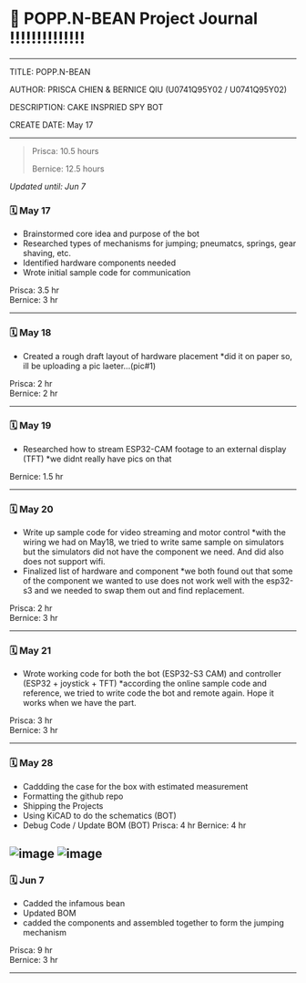 # 📔 POPP.N-BEAN Project Journal !!!!!!!!!!!!!!
---
TITLE: POPP.N-BEAN

AUTHOR: PRISCA CHIEN & BERNICE QIU (U0741Q95Y02 / U0741Q95Y02)

DESCRIPTION: CAKE INSPRIED SPY BOT

CREATE DATE: May 17

---

> Prisca: 10.5 hours
> 
> Bernice: 12.5 hours

_Updated until: Jun 7_


### 🗓️ May 17
- Brainstormed core idea and purpose of the bot
- Researched types of mechanisms for jumping; pneumatcs, springs, gear shaving, etc.
- Identified hardware components needed
- Wrote initial sample code for communication

Prisca: 3.5 hr  
Bernice: 3 hr

---

### 🗓️ May 18
- Created a rough draft layout of hardware placement
  *did it on paper so, ill be uploading a pic laeter...(pic#1)

Prisca: 2 hr  
Bernice: 2 hr

---

### 🗓️ May 19
- Researched how to stream ESP32-CAM footage to an external display (TFT)
  *we didnt really have pics on that

Bernice: 1.5 hr

---

### 🗓️ May 20
- Write up sample code for video streaming and motor control
  *with the wiring we had on May18, we tried to write same sample on simulators but the simulators did not have the component we need. And did also does not support wifi.
- Finalized list of hardware and component
  *we both found out that some of the component we wanted to use does not work well with the esp32-s3 and we needed to swap them out and find replacement.

Prisca: 2 hr  
Bernice: 3 hr

---

### 🗓️ May 21
- Wrote working code for both the bot (ESP32-S3 CAM) and controller (ESP32 + joystick + TFT)
  *according the online sample code and reference, we tried to write code the bot and remote again. Hope it works when we have the part.

Prisca: 3 hr  
Bernice: 3 hr

---

### 🗓️ May 28
 - Caddding the case for the box with estimated measurement
 - Formatting the github repo
 - Shipping the Projects
 - Using KiCAD to do the schematics (BOT)
 - Debug Code / Update BOM (BOT)
Prisca: 4 hr
Bernice: 4 hr

![image](https://hc-cdn.hel1.your-objectstorage.com/s/v3/70c8af71ba6829d1b4bb55c130ba6df291bfc610_image.png)
![image](https://hc-cdn.hel1.your-objectstorage.com/s/v3/dc723e82179886e6080a82b3b81318e3b7b625dd_case.png)
---

### 🗓️ Jun 7
- Cadded the infamous bean
- Updated BOM
- cadded the components and assembled together to form the jumping mechanism

Prisca: 9 hr  
Bernice: 3 hr

---
